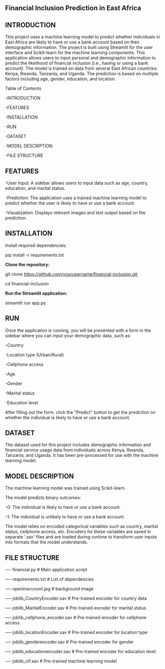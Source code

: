 ## Financial Inclusion Prediction in East Africa

## INTRODUCTION
This project uses a machine learning model to predict whether individuals in East Africa are likely to have or use a bank account based on their demographic information. 
The project is built using Streamlit for the user interface and Scikit-learn for the machine learning components.
This application allows users to input personal and demographic information to predict the likelihood of financial inclusion (i.e., having or using a bank account). 
The model is trained on data from several East African countries: Kenya, Rwanda, Tanzania, and Uganda. 
The prediction is based on multiple factors including age, gender, education, and location.


Table of Contents

-INTRODUCTION

-FEATURES

-INSTALLATION

-RUN

-DATASET

-MODEL DESCRIPTION

-FILE STRUCTURE



## FEATURES

-User Input: A sidebar allows users to input data such as age, country, education, and marital status.

-Prediction: The application uses a trained machine learning model to predict whether the user is likely to have or use a bank account.

-Visualization: Displays relevant images and text output based on the prediction.

## INSTALLATION
Install required dependencies:

pip install -r requirements.txt

**Clone the repository:**

git clone https://github.com/yourusername/financial-inclusion.git

cd financial-inclusion

**Run the Streamlit application:**

streamlit run app.py

## RUN
Once the application is running, you will be presented with a form in the sidebar where you can input your demographic data, such as:

-Country

-Location type (Urban/Rural)

-Cellphone access

-Age

-Gender

-Marital status

-Education level

After filling out the form, click the "Predict" button to get the prediction on whether the individual is likely to have or use a bank account.

## DATASET
The dataset used for this project includes demographic information and financial service usage data from individuals across Kenya, Rwanda, Tanzania, and Uganda. 
It has been pre-processed for use with the machine learning model.

## MODEL DESCRIPTION
The machine learning model was trained using Scikit-learn.

The model predicts binary outcomes:

-0: The individual is likely to have or use a bank account.

-1: The individual is unlikely to have or use a bank account.

The model relies on encoded categorical variables such as country, marital status, cellphone access, etc.
Encoders for these variables are saved in separate '.sav' files and are loaded during runtime to transform user inputs into formats that the model understands.

## FILE STRUCTURE

── financial.py                  # Main application script

── requirements.txt        # List of dependencies

── openinaccount.jpg       # background image

── joblib_CountryEncoder.sav     # Pre-trained encoder for country data

── joblib_MaritalEncoder.sav     # Pre-trained encoder for marital status

── joblib_cellphone_encoder.sav  # Pre-trained encoder for cellphone access

── joblib_locationEncoder.sav    # Pre-trained encoder for location type

── joblib_genderencoder.sav      # Pre-trained encoder for gender

── joblib_educationencoder.sav   # Pre-trained encoder for education level

── joblib_clf.sav                # Pre-trained machine learning model
